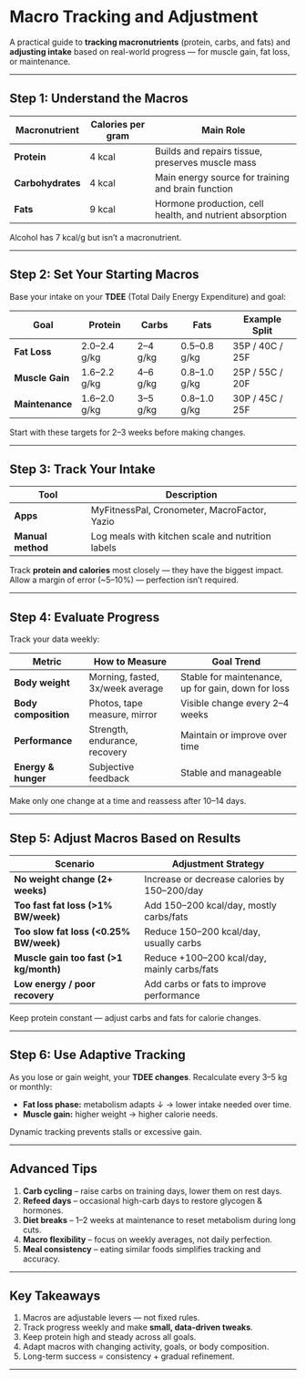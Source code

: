 #  Macro Tracking and Adjustment

A practical guide to **tracking macronutrients** (protein, carbs, and fats) and **adjusting intake** based on real-world progress — for muscle gain, fat loss, or maintenance.

---

##  Step 1: Understand the Macros

| Macronutrient | Calories per gram | Main Role |
|----------------|------------------|------------|
| **Protein** | 4 kcal | Builds and repairs tissue, preserves muscle mass |
| **Carbohydrates** | 4 kcal | Main energy source for training and brain function |
| **Fats** | 9 kcal | Hormone production, cell health, and nutrient absorption |

 Alcohol has 7 kcal/g but isn’t a macronutrient.

---

##  Step 2: Set Your Starting Macros

Base your intake on your **TDEE** (Total Daily Energy Expenditure) and goal:

| Goal | Protein | Carbs | Fats | Example Split |
|------|----------|--------|------|----------------|
| **Fat Loss** | 2.0–2.4 g/kg | 2–4 g/kg | 0.5–0.8 g/kg | 35P / 40C / 25F |
| **Muscle Gain** | 1.6–2.2 g/kg | 4–6 g/kg | 0.8–1.0 g/kg | 25P / 55C / 20F |
| **Maintenance** | 1.6–2.0 g/kg | 3–5 g/kg | 0.8–1.0 g/kg | 30P / 45C / 25F |

 Start with these targets for 2–3 weeks before making changes.

---

##  Step 3: Track Your Intake

| Tool | Description |
|------|--------------|
| **Apps** | MyFitnessPal, Cronometer, MacroFactor, Yazio |
| **Manual method** | Log meals with kitchen scale and nutrition labels |

 Track **protein and calories** most closely — they have the biggest impact.  
 Allow a margin of error (~5–10%) — perfection isn’t required.

---

##  Step 4: Evaluate Progress

Track your data weekly:

| Metric | How to Measure | Goal Trend |
|---------|----------------|-------------|
| **Body weight** | Morning, fasted, 3x/week average | Stable for maintenance, up for gain, down for loss |
| **Body composition** | Photos, tape measure, mirror | Visible change every 2–4 weeks |
| **Performance** | Strength, endurance, recovery | Maintain or improve over time |
| **Energy & hunger** | Subjective feedback | Stable and manageable |

 Make only one change at a time and reassess after 10–14 days.

---

##  Step 5: Adjust Macros Based on Results

| Scenario | Adjustment Strategy |
|-----------|--------------------|
| **No weight change (2+ weeks)** | Increase or decrease calories by 150–200/day |
| **Too fast fat loss (>1% BW/week)** | Add 150–200 kcal/day, mostly carbs/fats |
| **Too slow fat loss (<0.25% BW/week)** | Reduce 150–200 kcal/day, usually carbs |
| **Muscle gain too fast (>1 kg/month)** | Reduce +100–200 kcal/day, mainly carbs/fats |
| **Low energy / poor recovery** | Add carbs or fats to improve performance |

 Keep protein constant — adjust carbs and fats for calorie changes.

---

##  Step 6: Use Adaptive Tracking

As you lose or gain weight, your **TDEE changes**. Recalculate every 3–5 kg or monthly:
- **Fat loss phase:** metabolism adapts ↓ → lower intake needed over time.  
- **Muscle gain:** higher weight → higher calorie needs.

 Dynamic tracking prevents stalls or excessive gain.

---

##  Advanced Tips

1. **Carb cycling** – raise carbs on training days, lower them on rest days.  
2. **Refeed days** – occasional high-carb days to restore glycogen & hormones.  
3. **Diet breaks** – 1–2 weeks at maintenance to reset metabolism during long cuts.  
4. **Macro flexibility** – focus on weekly averages, not daily perfection.  
5. **Meal consistency** – eating similar foods simplifies tracking and accuracy.

---

##  Key Takeaways

1. Macros are adjustable levers — not fixed rules.  
2. Track progress weekly and make **small, data-driven tweaks**.  
3. Keep protein high and steady across all goals.  
4. Adapt macros with changing activity, goals, or body composition.  
5. Long-term success = consistency + gradual refinement.

---